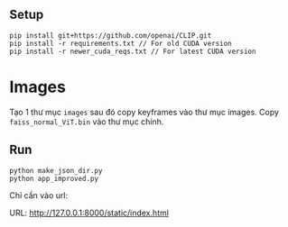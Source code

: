 ## Setup 
```
pip install git+https://github.com/openai/CLIP.git
pip install -r requirements.txt // For old CUDA version
pip install -r newer_cuda_reqs.txt // For latest CUDA version
```

# Images
Tạo 1 thư mục `images` sau đó copy keyframes vào thư mục images.
Copy `faiss_normal_ViT.bin` vào thư mục chính. 

## Run 
```
python make_json_dir.py 
python app_improved.py
```

Chỉ cần vào url:

URL: http://127.0.0.1:8000/static/index.html